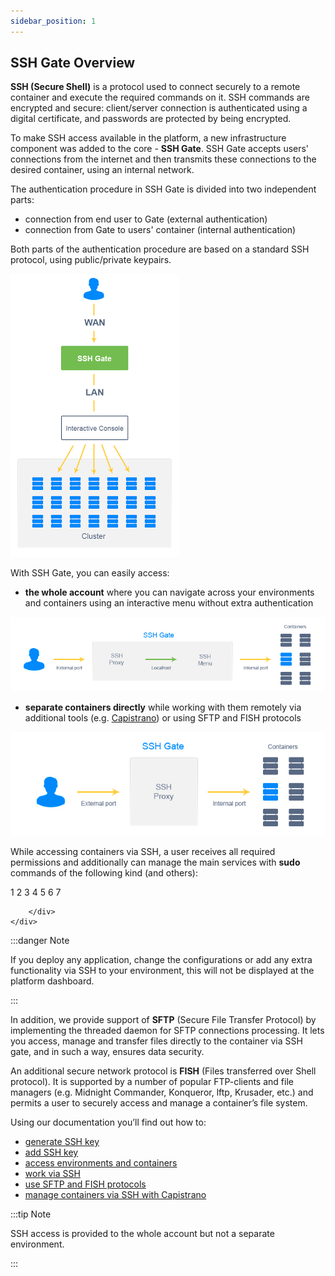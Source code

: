 ```yaml
---
sidebar_position: 1
---
```


## SSH Gate Overview

**SSH (Secure Shell)** is a protocol used to connect securely to a remote container and execute the required commands on it. SSH commands are encrypted and secure: client/server connection is authenticated using a digital certificate, and passwords are protected by being encrypted.

To make SSH access available in the platform, a new infrastructure component was added to the core - **SSH Gate**. SSH Gate accepts users' connections from the internet and then transmits these connections to the desired container, using an internal network.

The authentication procedure in SSH Gate is divided into two independent parts:

- connection from end user to Gate (external authentication)
- connection from Gate to users' container (internal authentication)

Both parts of the authentication procedure are based on a standard SSH protocol, using public/private keypairs.

<div style={{
    display:'flex',
    justifyContent: 'center',
    margin: '0 0 1rem 0'
}}>

![Locale Dropdown](./img/SSHOverview/01-ssh-gate-authentication.png)

</div>

With SSH Gate, you can easily access:

- **the whole account** where you can navigate across your environments and containers using an interactive menu without extra authentication

<div style={{
    display:'flex',
    justifyContent: 'center',
    margin: '0 0 1rem 0'
}}>

![Locale Dropdown](./img/SSHOverview/02-ssh-gate-to-account.png)

</div>

- **separate containers directly** while working with them remotely via additional tools (e.g. [Capistrano](https://cloudmydc.com/)) or using SFTP and FISH protocols

<div style={{
    display:'flex',
    justifyContent: 'center',
    margin: '0 0 1rem 0'
}}>

![Locale Dropdown](./img/SSHOverview/03-ssh-gate-to-container.png)

</div>

While accessing containers via SSH, a user receives all required permissions and additionally can manage the main services with **sudo** commands of the following kind (and others):

<div style={{
    width: '100%',
    border: '1px solid #eee',
    borderRadius: '7px',
    boxShadow: 'rgba(0, 0, 0, 0.16) 0px 1px 4px',
    overflow: 'hidden',
    margin: '0 0 1rem 0',
}}>
        <div style={{
            display: "flex",
        }}>
        <div style={{ width: '5%', background: 'red',
        padding: '10px 20px 5px 20px', color: 'white' }}>
          1
2
3
4
5
6
7
        </div>
        <div style={{
            padding: '10px 20px 5px 20px',
        }}>
           
        </div>
    </div>
</div>

:::danger Note

If you deploy any application, change the configurations or add any extra functionality via SSH to your environment, this will not be displayed at the platform dashboard.

:::

In addition, we provide support of **SFTP** (Secure File Transfer Protocol) by implementing the threaded daemon for SFTP connections processing. It lets you access, manage and transfer files directly to the container via SSH gate, and in such a way, ensures data security.

An additional secure network protocol is **FISH** (Files transferred over Shell protocol). It is supported by a number of popular FTP-clients and file managers (e.g. Midnight Commander, Konqueror, lftp, Krusader, etc.) and permits a user to securely access and manage a container’s file system.

Using our documentation you’ll find out how to:

- [generate SSH key](https://cloudmydc.com/)
- [add SSH key](https://cloudmydc.com/)
- [access environments and containers](https://cloudmydc.com/)
- [work via SSH](https://cloudmydc.com/)
- [use SFTP and FISH protocols](https://cloudmydc.com/)
- [manage containers via SSH with Capistrano](https://cloudmydc.com/)

:::tip Note

SSH access is provided to the whole account but not a separate environment.

:::
